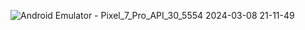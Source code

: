 ![Android Emulator - Pixel_7_Pro_API_30_5554 2024-03-08 21-11-49](https://github.com/aradazr/shark-slider-/assets/150952102/c63578d6-c5bb-4181-b129-b9c6d29895f3)
